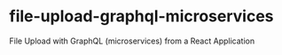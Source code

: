 # file-upload-graphql-microservices

File Upload with GraphQL (microservices) from a React Application

